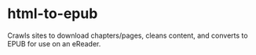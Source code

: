 # html-to-epub
Crawls sites to download chapters/pages, cleans content, and converts to EPUB for use on an eReader.
